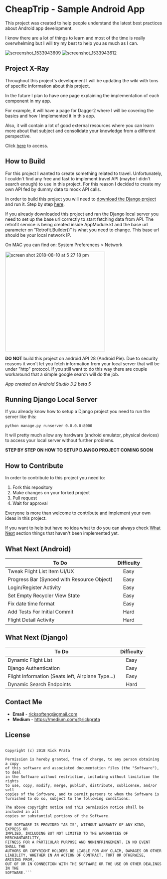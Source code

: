 # CheapTrip - Sample Android App

This project was created to help people understand the latest best practices about Android app development.

I know there are a lot of things to learn and most of the time is really overwhelming but I 
will try my best to help you as much as I can.

![screenshot_1533943609](https://user-images.githubusercontent.com/35080524/43985184-3fb1337c-9cba-11e8-922c-e0f238832e27.png) ![screenshot_1533943612](https://user-images.githubusercontent.com/35080524/43985185-3fc9a132-9cba-11e8-9745-e93ead750800.png)

## Project X-Ray

Throughout this project's development I will be updating the wiki with tons of specific information about this project.

In the future I plan to have one page explaining the implementation of each component in my app.

For example, it will have a page for Dagger2 where I will be covering the basics and how I implemented it in this app.

Also, it will contain a lot of good external resources where you can learn more about that subject and consolidate your knowledge from a different perspective.

Click [here](https://github.com/rickpms/CheapTrip/wiki) to access.

## How to Build

For this project I wanted to create something related to travel. Unfortunately, I couldn't find any free and fast to
implement travel API (maybe I didn't search enough) to use in this project. For this reason I decided to create my own API
fed by dummy data to mock API calls.

In order to build this project you will need to [download the Django project](https://github.com/rickpms/CheapTripDjango) and run it. Step by step [here](#runninglocalserver).

If you already downloaded this project and ran the Django local server you need to set up the base url correctly to start fetching data
from API. The retrofit service is being created inside AppModule.kt and the base url parameter on "Retrofit.Builder()" is what you
need to change. This base url should be your local network IP.

On MAC you can find on: System Preferences > Network

<img width="320" alt="screen shot 2018-08-10 at 5 27 18 pm" src="https://user-images.githubusercontent.com/35080524/43986214-fafd9aa0-9cc2-11e8-97bb-35d0c57e2fb4.png">

**DO NOT** build this project on android API 28 (Android Pie). Due to security reasons it won't let you fetch information from your
local server that will be under "http" protocol. If you still want to do this way there are couple workaround that a simple google search
will do the job.

*App created on Android Studio 3.2 beta 5*

## <a name="runninglocalserver">Running Django Local Server</a>

If you already know how to setup a Django project you need to run the server like this:

`python manage.py runserver 0.0.0.0:8000`

It will pretty much allow any hardware (android emulator, physical devices) to access your local server without further problems.

**STEP BY STEP ON HOW TO SETUP DJANGO PROJECT COMING SOON**

## How to Contribute

In order to contribute to this project you need to:

1. Fork this repository
2. Make changes on your forked project
3. Pull request
4. Wait for approval

Everyone is more than welcome to contribute and implement your own ideas in this project.

If you want to help but have no idea what to do you can always check [What Next](#runninglocalserver) section
things that haven't been implemented yet.

## <a name="whatnext">What Next (Android)</a>

|   To Do       |   Difficulty  |
| ------------- |:-------------:|
| Tweak Flight List Item UI/UX     | Easy |
| Progress Bar (Synced with Resource Object) | Easy |
| Login/Register Activity | Easy |
| Set Empty Recycler View State | Easy |
| Fix date time format | Easy |
| Add Tests For Initial Commit  | Hard |
| Flight Detail Activity | Hard |

## What Next (Django)

|   To Do       |   Difficulty  |
| ------------- |:-------------:|
| Dynamic Flight List | Easy |
| Django Authentication | Easy |
| Flight Information (Seats left, Airplane Type...) | Easy |
| Dynamic Search Endpoints     | Hard |

## Contact Me

 * **Email** - ricksofteng@gmail.com
 * **Medium** - https://medium.com/@rickprata

## License

```MIT License

Copyright (c) 2018 Rick Prata

Permission is hereby granted, free of charge, to any person obtaining a copy
of this software and associated documentation files (the "Software"), to deal
in the Software without restriction, including without limitation the rights
to use, copy, modify, merge, publish, distribute, sublicense, and/or sell
copies of the Software, and to permit persons to whom the Software is
furnished to do so, subject to the following conditions:

The above copyright notice and this permission notice shall be included in all
copies or substantial portions of the Software.

THE SOFTWARE IS PROVIDED "AS IS", WITHOUT WARRANTY OF ANY KIND, EXPRESS OR
IMPLIED, INCLUDING BUT NOT LIMITED TO THE WARRANTIES OF MERCHANTABILITY,
FITNESS FOR A PARTICULAR PURPOSE AND NONINFRINGEMENT. IN NO EVENT SHALL THE
AUTHORS OR COPYRIGHT HOLDERS BE LIABLE FOR ANY CLAIM, DAMAGES OR OTHER
LIABILITY, WHETHER IN AN ACTION OF CONTRACT, TORT OR OTHERWISE, ARISING FROM,
OUT OF OR IN CONNECTION WITH THE SOFTWARE OR THE USE OR OTHER DEALINGS IN THE
SOFTWARE.```
